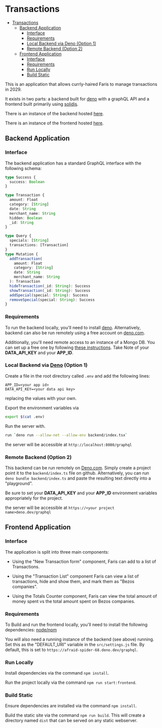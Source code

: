 # Transactions

- [Transactions](#transactions)
  - [Backend Application](#backend-application)
    - [Interface](#interface)
    - [Requirements](#requirements)
    - [Local Backend via Deno (Option 1)](#local-backend-via-deno-option-1)
    - [Remote Backend (Option 2)](#remote-backend-option-2)
  - [Frontend Application](#frontend-application)
    - [Interface](#interface-1)
    - [Requirements](#requirements-1)
    - [Run Locally](#run-locally)
    - [Build Static](#build-static)

This is an application that allows currly-haired Faris to manage transactions in 2029.

It exists in two parts: a backend built for [deno](https://deno.land) with a graphQL API and a frontend built primarily using [solidjs](https://solidjs.com).

There is an instance of the backend hosted [here](https://afraid-spider-69.deno.dev/graphql).

There is an instance of the frontend hosted [here](https://transactions-b.vercel.app/).

## Backend Application

### Interface

The backend application has a standard GraphQL interface with the following schema:

```typescript
type Success {
  success: Boolean
}

type Transaction {
  amount: Float
  category: [String]
  date: String
  merchant_name: String
  hidden: Boolean
  _id: String
}

type Query {
  specials: [String]
  transactions: [Transaction]
}
type Mutation {
  addTransaction(
    amount: Float
    category: [String]
    date: String
    merchant_name: String
  ): Transaction
  hideTransaction(_id: String): Success
  showTransaction(_id: String): Success
  addSpecial(special: String): Success
  removeSpecial(special: String): Success
}
```

### Requirements

To run the backend locally, you'll need to install [deno](https://deno.land). Alternatively, backend can also be run remotely using a free account on [deno.com](https://deno.com).

Additionally, you'll need remote access to an instance of a Mongo DB. You can set up a free one by following [these instructions](https://www.mongodb.com/developer/article/getting-started-deno-mongodb/#setting-up-the-mongodb-data-api). Take Note of your **DATA_API_KEY** and your **APP_ID**.

### Local Backend via [Deno](https://deno.land/) (Option 1)

Create a file in the root directory called `.env` and add the following lines:

```she
APP_ID=<your app id>
DATA_API_KEY=<your data api key>
```

replacing the values with your own.

Export the environment variables via

```sh
export $(cat .env)
```

Run the server with.

```sh
run `deno run --allow-net --allow-env backend/index.tsx`
```

the server will be accessible at `http://localhost:8080/graphql`

### Remote Backend (Option 2)

This backend can be run remotely on [Deno.com](https://deno.com/). Simply create a project point it to the `backend/index.ts` file on github. Alternatively, you can run `deno bundle backend/index.ts` and paste the resulting text directly into a "playground".

Be sure to set your **DATA_API_KEY** and your **APP_ID** environment variables appropriately for the project.

the server will be accessible at `https://<your project name>deno.dev/graphql`

## Frontend Application

### Interface

The application is split into three main components:

- Using the "New Transaction form" component, Faris can add to a list of Transactions.

- Using the "Transaction List" component Faris can view a list of transactions, hide and show them, and mark them as "Bezos companies".

- Using the Totals Counter component, Faris can view the total amount of money spent vs the total amount spent on Bezos companies.

### Requirements

To Build and run the frontend locally, you'll need to install the following dependencies: [node/npm](https://nodejs.org/en/download/)

You will also need a running instance of the backend (see above) running. Set this as the "DEFAULT_URI" variable in the `src/settings.js` file. By default, this is set to `https://afraid-spider-68.deno.dev/graphql`.

### Run Locally

Install dependencies via the command `npm install`.

Run the project locally via the command `npm run start:frontend`.

### Build Static

Ensure dependencies are installed via the command `npm install`.

Build the static site via the command `npm run build`. This will create a directory named `dist` that can be served on any static webserver.

